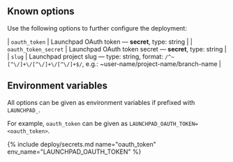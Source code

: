 ## Known options

Use the following options to further configure the deployment:

| `oauth_token` | Launchpad OAuth token &mdash; **secret**, type: string |
| `oauth_token_secret` | Launchpad OAuth token secret &mdash; **secret**, type: string |
| `slug` | Launchpad project slug &mdash; type: string, format: `/^~[^\/]+\/[^\/]+\/[^\/]+$/`, e.g.: ~user-name/project-name/branch-name |

## Environment variables

All options can be given as environment variables if prefixed with `LAUNCHPAD_`.

For example, `oauth_token` can be given as `LAUNCHPAD_OAUTH_TOKEN=<oauth_token>`.

{% include deploy/secrets.md name="oauth_token" env_name="LAUNCHPAD_OAUTH_TOKEN" %}